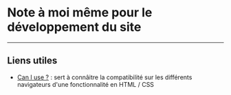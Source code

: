 # Note à moi même pour le développement du site
---
## Liens utiles

* [Can I use ?](http://www.caniuse.com/) : sert à connâitre la compatibilité sur les différents navigateurs d'une fonctionnalité en HTML / CSS
